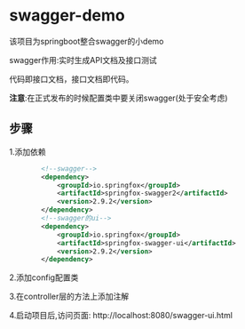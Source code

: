# swagger-demo

该项目为springboot整合swagger的小demo



swagger作用:实时生成API文档及接口测试

代码即接口文档，接口文档即代码。 

**注意**:在正式发布的时候配置类中要关闭swagger(处于安全考虑)

## 步骤

1.添加依赖

```xml
		<!--swagger-->
		<dependency>
			<groupId>io.springfox</groupId>
			<artifactId>springfox-swagger2</artifactId>
			<version>2.9.2</version>
		</dependency>
		<!--swagger的ui-->
		<dependency>
			<groupId>io.springfox</groupId>
			<artifactId>springfox-swagger-ui</artifactId>
			<version>2.9.2</version>
		</dependency>
```

2.添加config配置类

3.在controller层的方法上添加注解

4.启动项目后,访问页面: http://localhost:8080/swagger-ui.html 

